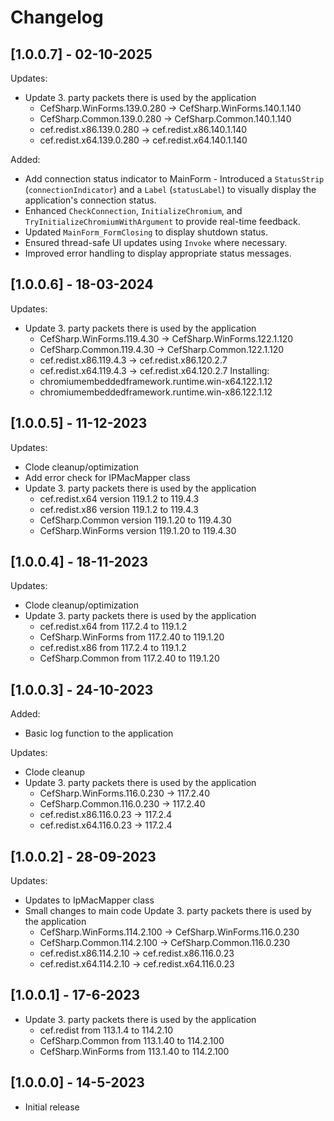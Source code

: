 # Changelog

## [1.0.0.7] - 02-10-2025
Updates:
- Update 3. party packets there is used by the application
    - CefSharp.WinForms.139.0.280 -> CefSharp.WinForms.140.1.140
    - CefSharp.Common.139.0.280 -> CefSharp.Common.140.1.140
    - cef.redist.x86.139.0.280 -> cef.redist.x86.140.1.140
    - cef.redist.x64.139.0.280 -> cef.redist.x64.140.1.140

Added:
   - Add connection status indicator to MainForm - Introduced a `StatusStrip` (`connectionIndicator`) and a `Label` (`statusLabel`) to visually display the application's connection status.
   - Enhanced `CheckConnection`, `InitializeChromium`, and `TryInitializeChromiumWithArgument` to provide real-time feedback.
   - Updated `MainForm_FormClosing` to display shutdown status.
   - Ensured thread-safe UI updates using `Invoke` where necessary.
   - Improved error handling to display appropriate status messages.

## [1.0.0.6] - 18-03-2024
Updates:
- Update 3. party packets there is used by the application
    - CefSharp.WinForms.119.4.30 -> CefSharp.WinForms.122.1.120
    - CefSharp.Common.119.4.30 -> CefSharp.Common.122.1.120
    - cef.redist.x86.119.4.3 -> cef.redist.x86.120.2.7
    - cef.redist.x64.119.4.3 -> cef.redist.x64.120.2.7
Installing:
    - chromiumembeddedframework.runtime.win-x64.122.1.12
    - chromiumembeddedframework.runtime.win-x86.122.1.12 

## [1.0.0.5] - 11-12-2023
Updates:
- Clode cleanup/optimization
- Add error check for IPMacMapper class
- Update 3. party packets there is used by the application
    - cef.redist.x64 version 119.1.2 to 119.4.3
    - cef.redist.x86 version 119.1.2 to 119.4.3
    - CefSharp.Common version 119.1.20 to 119.4.30
    - CefSharp.WinForms version 119.1.20 to 119.4.30

## [1.0.0.4] - 18-11-2023
Updates:
- Clode cleanup/optimization
- Update 3. party packets there is used by the application
    - cef.redist.x64 from 117.2.4 to 119.1.2
    - CefSharp.WinForms from 117.2.40 to 119.1.20
    - cef.redist.x86 from 117.2.4 to 119.1.2
    - CefSharp.Common from 117.2.40 to 119.1.20

## [1.0.0.3] - 24-10-2023
Added:
  - Basic log function to the application

Updates:
- Clode cleanup
- Update 3. party packets there is used by the application
    - CefSharp.WinForms.116.0.230 -> 117.2.40
    - CefSharp.Common.116.0.230 -> 117.2.40
    - cef.redist.x86.116.0.23 -> 117.2.4
    - cef.redist.x64.116.0.23 -> 117.2.4

## [1.0.0.2] - 28-09-2023
Updates:
- Updates to IpMacMapper class
- Small changes to main code
Update 3. party packets there is used by the application
    - CefSharp.WinForms.114.2.100 -> CefSharp.WinForms.116.0.230
    - CefSharp.Common.114.2.100 -> CefSharp.Common.116.0.230
    - cef.redist.x86.114.2.10 -> cef.redist.x86.116.0.23
    - cef.redist.x64.114.2.10 -> cef.redist.x64.116.0.23

## [1.0.0.1] - 17-6-2023
- Update 3. party packets there is used by the application
    - cef.redist from 113.1.4 to 114.2.10
    - CefSharp.Common from 113.1.40 to 114.2.100
    - CefSharp.WinForms from 113.1.40 to 114.2.100

## [1.0.0.0] - 14-5-2023
- Initial release